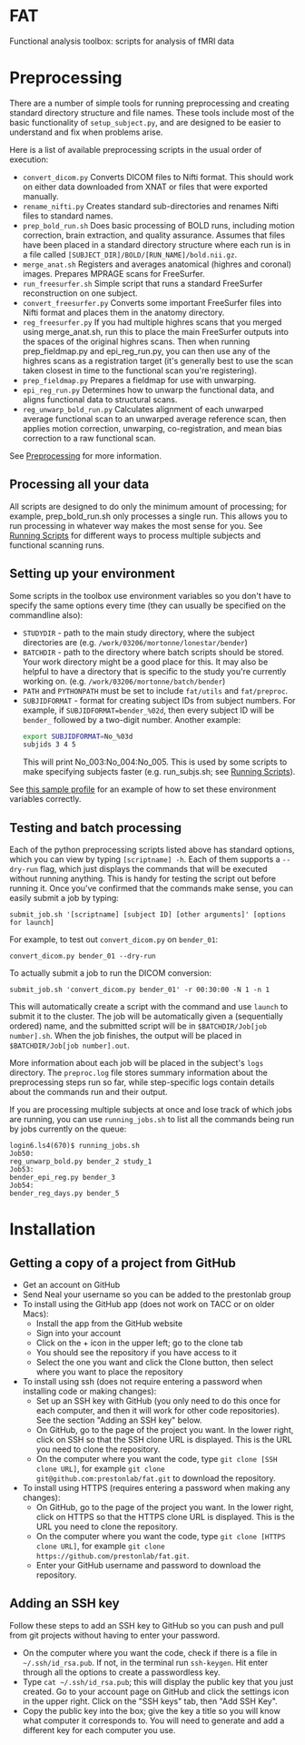 FAT
===

Functional analysis toolbox: scripts for analysis of fMRI data

# Preprocessing

There are a number of simple tools for running preprocessing and
creating standard directory structure and file names. These tools
include most of the basic functionality of `setup_subject.py`, and are
designed to be easier to understand and fix when problems arise.

Here is a list of available preprocessing scripts in the usual order
of execution:

* `convert_dicom.py` Converts DICOM files to Nifti format. This should
  work on either data downloaded from XNAT or files that were exported
  manually.
* `rename_nifti.py` Creates standard sub-directories and renames Nifti
  files to standard names.
* `prep_bold_run.sh` Does basic processing of BOLD runs, including motion
  correction, brain extraction, and quality assurance. Assumes that
  files have been placed in a standard directory structure where each
  run is in a file called `[SUBJECT_DIR]/BOLD/[RUN_NAME]/bold.nii.gz`.
* `merge_anat.sh` Registers and averages anatomical (highres and coronal)
  images. Prepares MPRAGE scans for FreeSurfer.
* `run_freesurfer.sh` Simple script that runs a
  standard FreeSurfer reconstruction on one subject.
* `convert_freesurfer.py` Converts some important FreeSurfer files
  into Nifti format and places them in the anatomy directory.
* `reg_freesurfer.py` If you had multiple highres scans that you merged using merge_anat.sh,
  run this to place the main FreeSurfer outputs into the spaces of the original highres
  scans. Then when running prep_fieldmap.py and epi_reg_run.py, you can then use any of the
  highres scans as a registration target (it's generally best to use the scan taken closest
  in time to the functional scan you're registering).
* `prep_fieldmap.py` Prepares a fieldmap for use with unwarping.
* `epi_reg_run.py` Determines how to unwarp the functional data, and aligns 
  functional data to structural scans.
* `reg_unwarp_bold_run.py` Calculates alignment of each unwarped average
  functional scan to an unwarped average reference scan, then applies
  motion correction, unwarping, co-registration, and mean bias correction
  to a raw functional scan.

See [Preprocessing](https://github.com/prestonlab/fat/wiki/fMRI-Preprocessing) for more information.

## Processing all your data

All scripts are designed to do only the minimum amount of processing; for example, prep_bold_run.sh only processes a single run. This allows you to run processing in whatever way makes the most sense for you. See [Running Scripts](https://github.com/prestonlab/fat/wiki/Running-Scripts) for different ways to process multiple subjects and functional scanning runs.

## Setting up your environment

Some scripts in the toolbox use environment variables so you don't have to specify the same options every time (they can usually be specified on the commandline also):

* `STUDYDIR` - path to the main study directory, where the subject
  directories are (e.g. `/work/03206/mortonne/lonestar/bender`)
* `BATCHDIR` - path to the directory where batch scripts should be
  stored. Your work directory might be a good place for this. It may
  also be helpful to have a directory that is specific to the study
  you're currently working
  on. (e.g. `/work/03206/mortonne/batch/bender`)
* `PATH` and `PYTHONPATH` must be set to include `fat/utils` and
  `fat/preproc`.
* `SUBJIDFORMAT` - format for creating subject IDs from subject numbers. For example,
  if `SUBJIDFORMAT=bender_%02d`, then every subject ID will be `bender_` followed by a
  two-digit number. Another example:
  ```bash
  export SUBJIDFORMAT=No_%03d
  subjids 3 4 5
  ```
  This will print No_003:No_004:No_005. This is used by some scripts to make specifying subjects faster (e.g. run_subjs.sh; see [Running Scripts](https://github.com/prestonlab/fat/wiki/Running-Scripts)).

See
[this sample profile](https://github.com/prestonlab/bender/blob/master/bender_profile)
for an example of how to set these environment variables correctly.

## Testing and batch processing

Each of the python preprocessing scripts listed above has standard
options, which you can view by typing `[scriptname] -h`. Each of them
supports a `--dry-run` flag, which just displays the commands that
will be executed without running anything. This is handy for testing
the script out before running it. Once you've confirmed that the
commands make sense, you can easily submit a job by typing:

`submit_job.sh '[scriptname] [subject ID] [other arguments]' [options for launch]`

For example, to test out `convert_dicom.py` on `bender_01`:

`convert_dicom.py bender_01 --dry-run`

To actually submit a job to run the DICOM conversion:

`submit_job.sh 'convert_dicom.py bender_01' -r 00:30:00 -N 1 -n 1`

This will automatically create a script with the command and use
`launch` to submit it to the cluster. The job will be automatically
given a (sequentially ordered) name, and the submitted script will be
in `$BATCHDIR/Job[job number].sh`. When the job finishes, the
output will be placed in
`$BATCHDIR/Job[job number].out`.

More information about each job will be placed in the subject's `logs`
directory. The `preproc.log` file stores summary information about the
preprocessing steps run so far, while step-specific logs contain
details about the commands run and their output.

If you are processing multiple subjects at once and lose track of
which jobs are running, you can use `running_jobs.sh` to list all the
commands being run by jobs currently on the queue:

	login6.ls4(670)$ running_jobs.sh 
	Job50:
	reg_unwarp_bold.py bender_2 study_1
	Job53:
	bender_epi_reg.py bender_3
	Job54:
	bender_reg_days.py bender_5

# Installation

## Getting a copy of a project from GitHub

* Get an account on GitHub
* Send Neal your username so you can be added to the prestonlab group
* To install using the GitHub app (does not work on TACC or on older
Macs):
  * Install the app from the GitHub website
  * Sign into your account
  * Click on the + icon in the upper left; go to the clone tab
  * You should see the repository if you have access to it
  * Select the one you want and click the Clone button, then select
    where you want to place the repository
* To install using ssh (does not require entering a password when
installing code or making changes):
  * Set up an SSH key with GitHub (you only need to do this once for
  each computer, and then it will work for other code repositories).
  See the section "Adding an SSH key" below.
  * On GitHub, go to the page of the project you want. In the lower
right, click on SSH so that the SSH clone URL is displayed. This is
the URL you need to clone the repository.
  * On the computer where you want the code, type `git clone
  [SSH clone URL]`, for example `git clone
  git@github.com:prestonlab/fat.git` to download the repository.
* To install using HTTPS (requires entering a password when making any
changes):
  * On GitHub, go to the page of the project you want. In the lower
    right, click on HTTPS so that the HTTPS clone URL is
    displayed. This is the URL you need to clone the repository.
  * On the computer where you want the code, type `git clone
    [HTTPS clone URL]`, for example `git clone
    https://github.com/prestonlab/fat.git`.
  * Enter your GitHub username and password to download the
    repository.

## Adding an SSH key

Follow these steps to add an SSH key to GitHub so you can push and
pull from git projects without having to enter your password.

* On the computer where you want the code, check if there is a file in
`~/.ssh/id_rsa.pub`. If not, in the terminal run `ssh-keygen`. Hit
enter through all the options to create a passwordless key.
* Type `cat ~/.ssh/id_rsa.pub`; this will display the public key that
you just created. Go to your account page on GitHub and click the
settings icon in the upper right. Click on the "SSH keys" tab, then
"Add SSH Key".
* Copy the public key into the box; give the key a title so you will
know what computer it corresponds to. You will need to generate and
add a different key for each computer you use.
